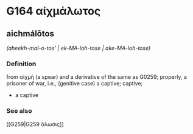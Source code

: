 # G164 αἰχμάλωτος

## aichmálōtos

_(aheekh-mal-o-tos' | ek-MA-loh-tose | ake-MA-loh-tose)_

### Definition

from αἰχμή (a spear) and a derivative of the same as G0259; properly, a prisoner of war, i.e., (genitive case) a captive; captive; 

- a captive

### See also

[[G259|G259 ἅλωσις]]
